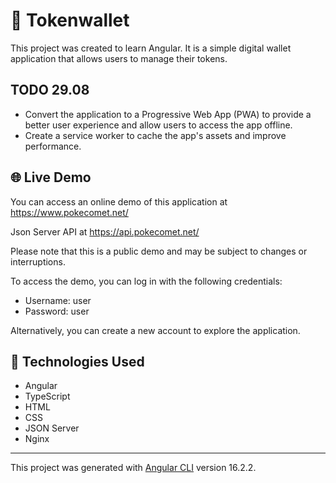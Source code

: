 # 🌟 Tokenwallet

This project was created to learn Angular. It is a simple digital wallet application that allows users to manage their tokens.

## TODO 29.08
- Convert the application to a Progressive Web App (PWA) to provide a better user experience and allow users to access the app offline.
- Create a service worker to cache the app's assets and improve performance.

## 🌐 Live Demo 

You can access an online demo of this application at https://www.pokecomet.net/

Json Server API at https://api.pokecomet.net/

Please note that this is a public demo and may be subject to changes or interruptions. 

To access the demo, you can log in with the following credentials:
- Username: user
- Password: user

Alternatively, you can create a new account to explore the application.


## 🚀 Technologies Used

- Angular
- TypeScript
- HTML
- CSS
- JSON Server
- Nginx



------------------------------------------------------------------------------------------------------------------------------------------------------

This project was generated with [Angular CLI](https://github.com/angular/angular-cli) version 16.2.2.

